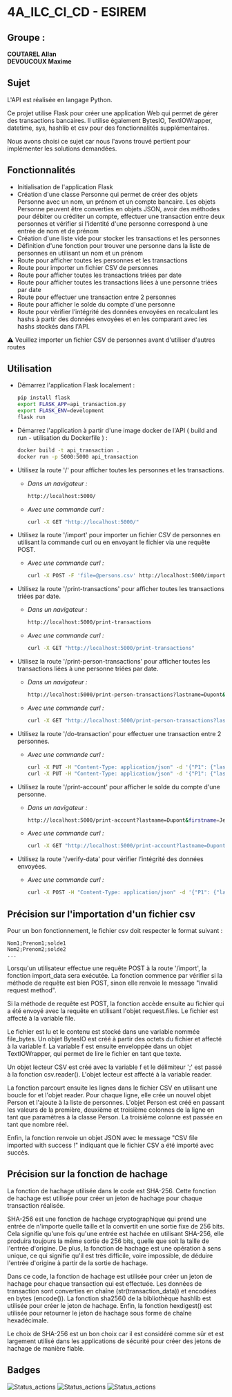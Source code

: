 # 4A_ILC_CI_CD - ESIREM

Groupe :
--------
**COUTAREL Allan**    
**DEVOUCOUX Maxime**


## Sujet

L'API est réalisée en langage Python.

Ce projet utilise Flask pour créer une application Web qui permet de gérer des transactions bancaires. Il utilise également BytesIO, TextIOWrapper, datetime, sys, hashlib et csv pour des fonctionnalités supplémentaires.

Nous avons choisi ce sujet car nous l'avons trouvé pertient pour implémenter les solutions demandées.

## Fonctionnalités

* Initialisation de l'application Flask
* Création d'une classe Personne qui permet de créer des objets Personne avec un nom, un prénom et un compte bancaire. Les objets Personne peuvent être converties en objets JSON, avoir des méthodes pour débiter ou créditer un compte, effectuer une transaction entre deux personnes et vérifier si l'identité d'une personne correspond à une entrée de nom et de prénom
* Création d'une liste vide pour stocker les transactions et les personnes
* Définition d'une fonction pour trouver une personne dans la liste de personnes en utilisant un nom et un prénom
* Route pour afficher toutes les personnes et les transactions
* Route pour importer un fichier CSV de personnes
* Route pour afficher toutes les transactions triées par date
* Route pour afficher toutes les transactions liées à une personne triées par date
* Route pour effectuer une transaction entre 2 personnes
* Route pour afficher le solde du compte d'une personne
* Route pour vérifier l’intégrité des données envoyées en recalculant les hashs à partir des données envoyées et en les comparant avec les hashs stockés dans l'API.

⚠️ Veuillez importer un fichier CSV de personnes avant d'utiliser d'autres routes

## Utilisation

* Démarrez l'application Flask localement : 
    ```bash
    pip install flask
    export FLASK_APP=api_transaction.py
    export FLASK_ENV=development
    flask run
    ```

* Démarrez l'application à partir d'une image docker de l'API ( build and run - utilisation du Dockerfile ) : 
    ```bash
    docker build -t api_transaction .
    docker run -p 5000:5000 api_transaction
    ```

* Utilisez la route '/' pour afficher toutes les personnes et les transactions.
    - *Dans un navigateur :*
        ```bash
        http://localhost:5000/
        ```
    - *Avec une commande curl :*
        ```bash
        curl -X GET "http://localhost:5000/"
        ```

* Utilisez la route '/import' pour importer un fichier CSV de personnes en utilisant la commande curl ou en envoyant le fichier via une requête POST.
    - *Avec une commande curl :*
        ```bash
        curl -X POST -F 'file=@persons.csv' http://localhost:5000/import
        ```

* Utilisez la route '/print-transactions' pour afficher toutes les transactions triées par date.
    - *Dans un navigateur :*
        ```bash
        http://localhost:5000/print-transactions
        ```
    - *Avec une commande curl :*
        ```bash
        curl -X GET "http://localhost:5000/print-transactions"
        ```

* Utilisez la route '/print-person-transactions' pour afficher toutes les transactions liées à une personne triées par date.
    - *Dans un navigateur :*
        ```bash
        http://localhost:5000/print-person-transactions?lastname=Dupont&firstname=Jean
        ```
    - *Avec une commande curl :*
        ```bash
        curl -X GET "http://localhost:5000/print-person-transactions?lastname=Dupont&firstname=Jean"
        ```

* Utilisez la route '/do-transaction' pour effectuer une transaction entre 2 personnes.
    - *Avec une commande curl :*
        ```bash
        curl -X PUT -H "Content-Type: application/json" -d '{"P1": {"lastname": "Dupont", "firstname": "Jean"}, "P2": {"lastname": "Burger", "firstname": "Dylan"}, "t": "2023-01-12 15:04:22", "s": 50}' http://localhost:5000/do-transaction
        curl -X PUT -H "Content-Type: application/json" -d '{"P1": {"lastname": "Burger", "firstname": "Dylan"}, "P2": {"lastname": "Dupont", "firstname": "Jean"}, "t": "2023-01-12 17:10:52", "s": 20}' http://localhost:5000/do-transaction
        ```

* Utilisez la route '/print-account' pour afficher le solde du compte d'une personne.
    - *Dans un navigateur :*
        ```bash
        http://localhost:5000/print-account?lastname=Dupont&firstname=Jean
        ```
    - *Avec une commande curl :*
        ```bash
        curl -X GET "http://localhost:5000/print-account?lastname=Dupont&firstname=Jean"
        ```

* Utilisez la route '/verify-data' pour vérifier l’intégrité des données envoyées.
    - *Avec une commande curl :*
        ```bash
        curl -X POST -H "Content-Type: application/json" -d '{"P1": {"lastname": "Burger", "firstname": "Dylan"}, "P2": {"lastname": "Dupont", "firstname": "Jean"}, "t": "2023-01-12 17:10:52", "s": 20}' http://localhost:5000/verify-data
        ```

## Précision sur l'importation d'un fichier csv

Pour un bon fonctionnement, le fichier csv doit respecter le format suivant : 
```
Nom1;Prenom1;solde1
Nom2;Prenom2;solde2
...
```

Lorsqu'un utilisateur effectue une requête POST à la route '/import', la fonction import_data sera exécutée. La fonction commence par vérifier si la méthode de requête est bien POST, sinon elle renvoie le message "Invalid request method".

Si la méthode de requête est POST, la fonction accède ensuite au fichier qui a été envoyé avec la requête en utilisant l'objet request.files. Le fichier est affecté à la variable file.

Le fichier est lu et le contenu est stocké dans une variable nommée file_bytes. Un objet BytesIO est créé à partir des octets du fichier et affecté à la variable f. La variable f est ensuite enveloppée dans un objet TextIOWrapper, qui permet de lire le fichier en tant que texte.

Un objet lecteur CSV est créé avec la variable f et le délimiteur ';' est passé à la fonction csv.reader(). L'objet lecteur est affecté à la variable reader.

La fonction parcourt ensuite les lignes dans le fichier CSV en utilisant une boucle for et l'objet reader. Pour chaque ligne, elle crée un nouvel objet Person et l'ajoute à la liste de personnes. L'objet Person est créé en passant les valeurs de la première, deuxième et troisième colonnes de la ligne en tant que paramètres à la classe Person. La troisième colonne est passée en tant que nombre réel.

Enfin, la fonction renvoie un objet JSON avec le message "CSV file imported with success !" indiquant que le fichier CSV a été importé avec succès.

## Précision sur la fonction de hachage

La fonction de hachage utilisée dans le code est SHA-256. Cette fonction de hachage est utilisée pour créer un jeton de hachage pour chaque transaction réalisée.

SHA-256 est une fonction de hachage cryptographique qui prend une entrée de n'importe quelle taille et la convertit en une sortie fixe de 256 bits. Cela signifie qu'une fois qu'une entrée est hachée en utilisant SHA-256, elle produira toujours la même sortie de 256 bits, quelle que soit la taille de l'entrée d'origine. De plus, la fonction de hachage est une opération à sens unique, ce qui signifie qu'il est très difficile, voire impossible, de déduire l'entrée d'origine à partir de la sortie de hachage.

Dans ce code, la fonction de hachage est utilisée pour créer un jeton de hachage pour chaque transaction qui est effectuée. Les données de transaction sont converties en chaîne (str(transaction_data)) et encodées en bytes (encode()). La fonction sha256() de la bibliothèque hashlib est utilisée pour créer le jeton de hachage. Enfin, la fonction hexdigest() est utilisée pour retourner le jeton de hachage sous forme de chaîne hexadécimale.

Le choix de SHA-256 est un bon choix car il est considéré comme sûr et est largement utilisé dans les applications de sécurité pour créer des jetons de hachage de manière fiable.

## Badges 

![Status_actions](https://github.com/a-coutarel/4A_ILC_CI_CD/actions/workflows/app_build.yml/badge.svg) ![Status_actions](https://github.com/a-coutarel/4A_ILC_CI_CD/actions/workflows/build_image.yml/badge.svg) ![Status_actions](https://github.com/a-coutarel/4A_ILC_CI_CD/actions/workflows/build_and_push.yml/badge.svg)
